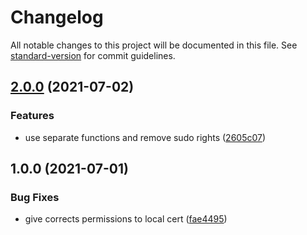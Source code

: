 # Changelog

All notable changes to this project will be documented in this file. See [standard-version](https://github.com/conventional-changelog/standard-version) for commit guidelines.

## [2.0.0](https://github.com/ArmandPhilippot/new-vhost/compare/v1.0.0...v2.0.0) (2021-07-02)


### Features

* use separate functions and remove sudo rights ([2605c07](https://github.com/ArmandPhilippot/new-vhost/commit/2605c07abce691ab987829204b4231b06dbb1109))


## 1.0.0 (2021-07-01)


### Bug Fixes

* give corrects permissions to local cert ([fae4495](https://github.com/ArmandPhilippot/new-vhost/commit/fae44954795d7dddd0f55dd7ae427ada25fde63c))
